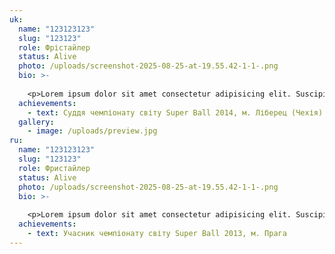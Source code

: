 ```yaml
---
uk:
  name: "123123123"
  slug: "123123"
  role: Фрістайлер
  status: Alive
  photo: /uploads/screenshot-2025-08-25-at-19.55.42-1-1-.png
  bio: >-
    
    <p>Lorem ipsum dolor sit amet consectetur adipisicing elit. Suscipit a inventore natus, tempora sapiente repellendus vero consectetur? Est deserunt, debitis suscipit architecto itaque, facere, voluptatem minima fuga enim rem in? Quam accusantium, saepe repellat exercitationem ipsam dolor illo consectetur hic sit fugiat, similique aliquam. Dolore deleniti doloremque natus quod dolorum?</p>
  achievements:
    - text: Суддя чемпіонату світу Super Ball 2014, м. Ліберец (Чехія)
  gallery:
    - image: /uploads/preview.jpg
ru:
  name: "123123123"
  slug: "123123"
  role: Фристайлер
  status: Alive
  photo: /uploads/screenshot-2025-08-25-at-19.55.42-1-1-.png
  bio: >-
    
    <p>Lorem ipsum dolor sit amet consectetur adipisicing elit. Suscipit a inventore natus, tempora sapiente repellendus vero consectetur? Est deserunt, debitis suscipit architecto itaque, facere, voluptatem minima fuga enim rem in? Quam accusantium, saepe repellat exercitationem ipsam dolor illo consectetur hic sit fugiat, similique aliquam. Dolore deleniti doloremque natus quod dolorum?</p>
  achievements:
    - text: Учасник чемпіонату світу Super Ball 2013, м. Прага
---
```

